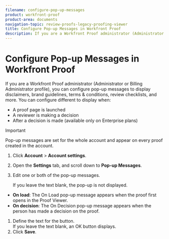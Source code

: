 ```yaml
---
filename: configure-pop-up-messages
product: workfront-proof
product-area: documents
navigation-topic: review-proofs-legacy-proofing-viewer
title: Configure Pop-up Messages in Workfront Proof
description: If you are a Workfront Proof administrator (Administrator or Billing Administrator profile), you can configure pop-up messages to display disclaimers, brand guidelines, terms & conditions, review checklists, and more. You can configure different to display when:
---
```


# Configure Pop-up Messages in Workfront Proof

If you are a Workfront Proof administrator (Administrator or Billing Administrator profile), you can configure pop-up messages to display disclaimers, brand guidelines, terms & conditions, review checklists, and more. You can configure different to display when:

* A proof page is launched
* A reviewer is making a decision
* After a decision is made (available only on Enterprise plans)

>[!IMPORTANT]
>
>Pop-up messages are set for the whole account and appear on every proof created in the account.

1. Click **Account** > **Account settings**.

1. Open the **Settings** tab, and scroll down to&nbsp;**Pop-up Messages**.

1. Edit one or both of the pop-up messages.

   If you leave the text blank, the pop-up is not displayed.

  * **On load**:&nbsp;The On Load pop-up message appears when the proof first opens in the Proof Viewer.&nbsp;
  * **On decision**:&nbsp;The On Decision pop-up message appears when the person has made a decision on the proof.

1. Define the text for the button.   
   If you leave the text blank, an OK button displays.
1. Click **Save**.

